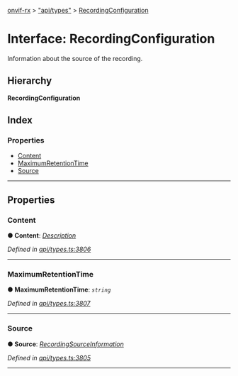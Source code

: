 [onvif-rx](../README.md) > ["api/types"](../modules/_api_types_.md) > [RecordingConfiguration](../interfaces/_api_types_.recordingconfiguration.md)

# Interface: RecordingConfiguration

Information about the source of the recording.

## Hierarchy

**RecordingConfiguration**

## Index

### Properties

* [Content](_api_types_.recordingconfiguration.md#content)
* [MaximumRetentionTime](_api_types_.recordingconfiguration.md#maximumretentiontime)
* [Source](_api_types_.recordingconfiguration.md#source)

---

## Properties

<a id="content"></a>

###  Content

**● Content**: *[Description](../modules/_api_types_.md#description)*

*Defined in [api/types.ts:3806](https://github.com/patrickmichalina/onvif-rx/blob/f117e44/src/api/types.ts#L3806)*

___
<a id="maximumretentiontime"></a>

###  MaximumRetentionTime

**● MaximumRetentionTime**: *`string`*

*Defined in [api/types.ts:3807](https://github.com/patrickmichalina/onvif-rx/blob/f117e44/src/api/types.ts#L3807)*

___
<a id="source"></a>

###  Source

**● Source**: *[RecordingSourceInformation](_api_types_.recordingsourceinformation.md)*

*Defined in [api/types.ts:3805](https://github.com/patrickmichalina/onvif-rx/blob/f117e44/src/api/types.ts#L3805)*

___

